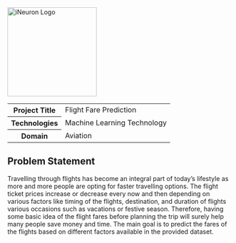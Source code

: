 <img align="center" width="200" src="https://internship.ineuron.ai/_next/image?url=%2Fimages%2Fineuron-logo.png&w=1920&q=75" alt="iNeuron Logo"/>

<table>
    <tr>
        <th>Project Title</th>
        <td>Flight Fare Prediction</td>
    </tr>
    <tr>
        <th>Technologies</th>
        <td>Machine Learning Technology</td>
    </tr>
    <tr>
        <th>Domain</th>
        <td>Aviation</td>
    </tr>
</table>

## Problem Statement
Travelling through flights has become an integral part of today’s lifestyle as more and more people are opting for faster travelling options. The flight ticket prices increase or decrease every now and then depending on various factors like timing of the flights,
destination, and duration of flights various occasions such as vacations or festive
season. Therefore, having some basic idea of the flight fares before planning the trip will surely help many people save money and time.
The main goal is to predict the fares of the flights based on different factors available in the provided dataset.